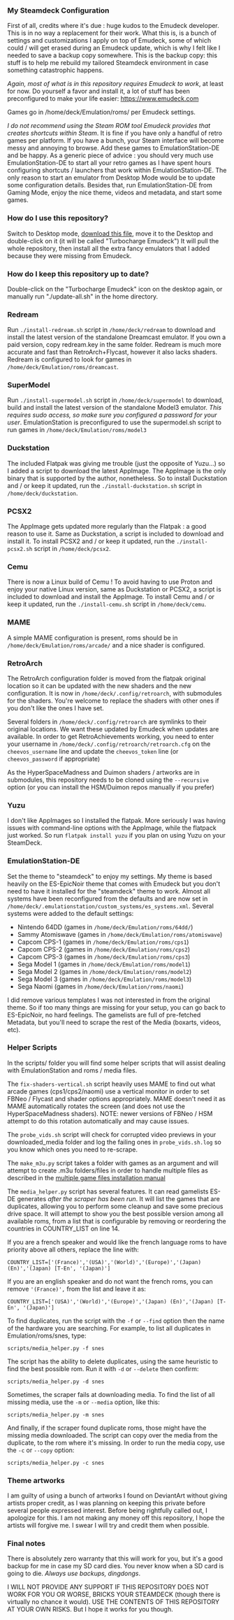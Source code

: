 ### My Steamdeck Configuration

First of all, credits where it's due : huge kudos to the Emudeck developer. This is in no way a replacement for their work.
What this is, is a bunch of settings and customizations I apply on top of Emudeck, some of which could / will get erased during an Emudeck update, which is why I felt like I needed to save a backup copy somewhere. This is the backup copy: this stuff is to help me rebuild my tailored Steamdeck environment in case something catastrophic happens.

_Again, most of what is in this repository requires Emudeck to work_, at least for now.
Do yourself a favor and install it, a lot of stuff has been preconfigured to make your life easier: https://www.emudeck.com

Games go in /home/deck/Emulation/roms/ per Emudeck settings.

*I do not recommend using the Steam ROM tool Emudeck provides that creates shortcuts within Steam*. It is fine if you have only a handful of retro games per platform. If you have a bunch, your Steam interface will become messy and annoying to browse. Add these games to EmulationStation-DE and be happy. As a generic piece of advice : you should very much use EmulationStation-DE to start all your retro games as I have spent hours configuring shortcuts / launchers that work within EmulationStation-DE. The only reason to start an emulator from Desktop Mode would be to update some configuration details. Besides that, run EmulationStation-DE from Gaming Mode, enjoy the nice theme, videos and metadata, and start some games.

### How do I use this repository?

Switch to Desktop mode, [download this file](https://raw.githubusercontent.com/kwyxz/steamdeck/main/kwyxz.desktop), move it to the Desktop and double-click on it (it will be called "Turbocharge Emudeck")
It will pull the whole repository, then install all the extra fancy emulators that I added because they were missing from Emudeck.

### How do I keep this repository up to date?

Double-click on the "Turbocharge Emudeck" icon on the desktop again, or manually run "./update-all.sh" in the home directory.

### Redream

Run `./install-redream.sh` script in `/home/deck/redream` to download and install the latest version of the standalone Dreamcast emulator. If you own a paid version, copy redream.key in the same folder. Redream is much more accurate and fast than RetroArch+Flycast, however it also lacks shaders. Redream is configured to look for games in `/home/deck/Emulation/roms/dreamcast`.

### SuperModel

Run `./install-supermodel.sh` script in `/home/deck/supermodel` to download, build and install the latest version of the standalone Model3 emulator. *This requires sudo access, so make sure you configured a password for your user*. EmulationStation is preconfigured to use the supermodel.sh script to run games in `/home/deck/Emulation/roms/model3`

### Duckstation

The included Flatpak was giving me trouble (just the opposite of Yuzu...) so I added a script to download the latest AppImage. The AppImage is the only binary that is supported by the author, nonetheless. So to install Duckstation and / or keep it updated, run the `./install-duckstation.sh` script in `/home/deck/duckstation`.

### PCSX2

The AppImage gets updated more regularly than the Flatpak : a good reason to use it. Same as Duckstation, a script is included to download and install it. To install PCSX2 and / or keep it updated, run the `./install-pcsx2.sh` script in `/home/deck/pcsx2`.

### Cemu

There is now a Linux build of Cemu ! To avoid having to use Proton and enjoy your native Linux version, same as Duckstation or PCSX2, a script is included to download and install the AppImage. To install Cemu and / or keep it updated, run the `./install-cemu.sh` script in `/home/deck/cemu`.

### MAME

A simple MAME configuration is present, roms should be in `/home/deck/Emulation/roms/arcade/` and a nice shader is configured.

### RetroArch

The RetroArch configuration folder is moved from the flatpak original location so it can be updated with the new shaders and the new configuration. It is now in `/home/deck/.config/retroarch`, with submodules for the shaders. You're welcome to replace the shaders with other ones if you don't like the ones I have set.

Several folders in `/home/deck/.config/retroarch` are symlinks to their original locations. We want these updated by Emudeck when updates are available. In order to get RetroAchievements working, you need to enter your username in `/home/deck/.config/retroarch/retroarch.cfg` on the `cheevos_username` line and update the `cheevos_token` line (or `cheevos_password` if appropriate)

As the HyperSpaceMadness and Duimon shaders / artworks are in submodules, this repository needs to be cloned using the `--recursive` option (or you can install the HSM/Duimon repos manually if you prefer)

### Yuzu

I don't like AppImages so I installed the flatpak. More seriously I was having issues with command-line options with the AppImage, while the flatpack just worked. So run `flatpak install yuzu` if you plan on using Yuzu on your SteamDeck.

### EmulationStation-DE

Set the theme to "steamdeck" to enjoy my settings. My theme is based heavily on the ES-EpicNoir theme that comes with Emudeck but you don't need to have it installed for the "steamdeck" theme to work. Almost all systems have been reconfigured from the defaults and are now set in `/home/deck/.emulationstation/custom_systems/es_systems.xml`. Several systems were added to the default settings:
 - Nintendo 64DD (games in `/home/deck/Emulation/roms/64dd/`)
 - Sammy Atomiswave (games in `/home/deck/Emulation/roms/atomiswave`)
 - Capcom CPS-1 (games in `/home/deck/Emulation/roms/cps1`)
 - Capcom CPS-2 (games in `/home/deck/Emulation/roms/cps2`)
 - Capcom CPS-3 (games in `/home/deck/Emulation/roms/cps3`)
 - Sega Model 1 (games in `/home/deck/Emulation/roms/model1`)
 - Sega Model 2 (games in `/home/deck/Emulation/roms/model2`)
 - Sega Model 3 (games in `/home/deck/Emulation/roms/model3`)
 - Sega Naomi (games in `/home/deck/Emulation/roms/naomi`)

I did remove various templates I was not interested in from the original theme. So if too many things are missing for your setup, you can go back to ES-EpicNoir, no hard feelings.
The gamelists are full of pre-fetched Metadata, but you'll need to scrape the rest of the Media (boxarts, videos, etc).

### Helper Scripts

In the scripts/ folder you will find some helper scripts that will assist dealing with EmulationStation and roms / media files.

The `fix-shaders-vertical.sh` script heavily uses MAME to find out what arcade games (cps1/cps2/naomi) use a vertical monitor in order to set FBNeo / Flycast and shader options appropriately. MAME doesn't need it as MAME automatically rotates the screen (and does not use the HyperSpaceMadness shaders). NOTE: newer versions of FBNeo / HSM attempt to do this rotation automatically and may cause issues.

The `probe_vids.sh` script will check for corrupted video previews in your downloaded_media folder and log the failing ones in `probe_vids.sh.log` so you know which ones you need to re-scrape.

The `make_m3u.py` script takes a folder with games as an argument and will attempt to create .m3u folders/files in order to handle multiple files as described in the [multiple game files installation manual](https://gitlab.com/es-de/emulationstation-de/-/blob/master/USERGUIDE.md#multiple-game-files-installation)

The `media_helper.py` script has several features. It can read gamelists ES-DE generates _after the scraper has been run_. It will list the games that are duplicates, allowing you to perform some cleanup and save some precious drive space. It will attempt to show you the best possible version among all available roms, from a list that is configurable by removing or reordering the countries in COUNTRY_LIST on line 14. 

If you are a french speaker and would like the french language roms to have priority above all others, replace the line with:
```
COUNTRY_LIST=['(France)','(USA)','(World)','(Europe)','(Japan) (En)','(Japan) [T-En', '(Japan)']
```

If you are an english speaker and do not want the french roms, you can remove `'(France)',` from the list and leave it as:
```
COUNTRY_LIST=['(USA)','(World)','(Europe)','(Japan) (En)','(Japan) [T-En', '(Japan)']
```

To find duplicates, run the script with the `-f` or `--find` option then the name of the hardware you are searching.
For example, to list all duplicates in Emulation/roms/snes, type:
```
scripts/media_helper.py -f snes
```

The script has the ability to delete duplicates, using the same heuristic to find the best possible rom. Run it with `-d` or `--delete` then confirm:
```
scripts/media_helper.py -d snes
```

Sometimes, the scraper fails at downloading media. To find the list of all missing media, use the `-m` or `--media` option, like this:
```
scripts/media_helper.py -m snes
```

And finally, if the scraper found duplicate roms, those might have the missing media downloaded. The script can copy over the media from the duplicate, to the rom where it's missing. In order to run the media copy, use the `-c` or `--copy` option:
```
scripts/media_helper.py -c snes
```

### Theme artworks

I am guilty of using a bunch of artworks I found on DeviantArt without giving artists proper credit, as I was planning on keeping this private before several people expressed interest. Before being rightfully called out, I apologize for this. I am not making any money off this repository, I hope the artists will forgive me. I swear I will try and credit them when possible.

### Final notes

There is absolutely zero warranty that this will work for you, but it's a good backup for me in case my SD card dies. You never know when a SD card is going to die. *Always use backups, dingdongs*.

I WILL NOT PROVIDE ANY SUPPORT IF THIS REPOSITORY DOES NOT WORK FOR YOU OR WORSE, BRICKS YOUR STEAMDECK (though there is virtually no chance it would).
USE THE CONTENTS OF THIS REPOSITORY AT YOUR OWN RISKS.
But I hope it works for you though.

